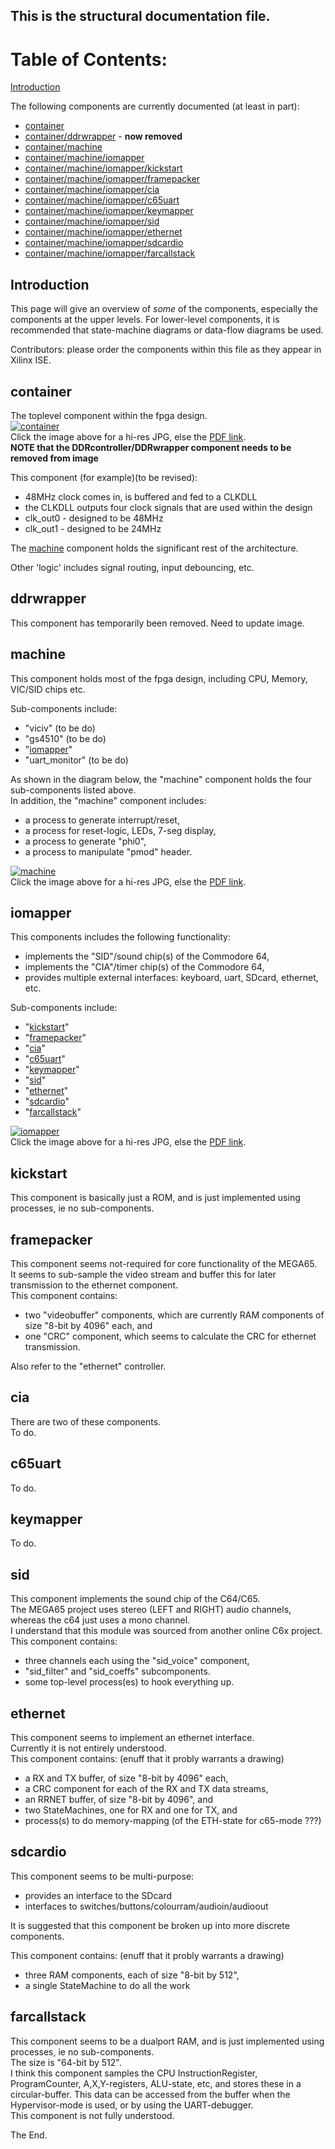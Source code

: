 ## This is the **structural** documentation file.

# Table of Contents:

[Introduction](#introduction)

The following components are currently documented (at least in part):

* [container](#container)
* [container/ddrwrapper](#ddrwrapper) - **now removed**
* [container/machine](#machine)
* [container/machine/iomapper](#iomapper)
* [container/machine/iomapper/kickstart](#kickstart)
* [container/machine/iomapper/framepacker](#framepacker)
* [container/machine/iomapper/cia](#cia)
* [container/machine/iomapper/c65uart](#c65uart)
* [container/machine/iomapper/keymapper](#keymapper)
* [container/machine/iomapper/sid](#sid)
* [container/machine/iomapper/ethernet](#ethernet)
* [container/machine/iomapper/sdcardio](#sdcardio)
* [container/machine/iomapper/farcallstack](#farcallstack)

## Introduction

This page will give an overview of *some* of the components, especially the components at the upper levels. For lower-level components, it is recommended that state-machine diagrams or data-flow diagrams be used.

Contributors: please order the components within this file as they appear in Xilinx ISE.

## container
The toplevel component within the fpga design.  
[![container](./images/container-small.jpg)](./images/container.jpg)  
Click the image above for a hi-res JPG, else the [PDF link](./images/machine.pdf).  
**NOTE that the DDRcontroller/DDRwrapper component needs to be removed from image**

This component (for example)(to be revised):
* 48MHz clock comes in, is buffered and fed to a CLKDLL  
* the CLKDLL outputs four clock signals that are used within the design  
* clk_out0 - designed to be 48MHz  
* clk_out1 - designed to be 24MHz  

The [machine](#machine) component holds the significant rest of the architecture.

Other 'logic' includes signal routing, input debouncing, etc.

## ddrwrapper
This component has temporarily been removed. Need to update image.

## machine
This component holds most of the fpga design, including CPU, Memory, VIC/SID chips etc.  

Sub-components include:  
* "viciv" (to be do)  
* "gs4510" (to be do)  
* "[iomapper](#iomapper)"  
* "uart_monitor" (to be do)  

As shown in the diagram below, the "machine" component holds the four sub-components listed above.  
In addition, the "machine" component includes:
* a process to generate interrupt/reset,  
* a process for reset-logic, LEDs, 7-seg display,  
* a process to generate "phi0",  
* a process to manipulate "pmod" header.  

[![machine](./images/machine-small.jpg)](./images/machine.jpg)  
Click the image above for a hi-res JPG, else the [PDF link](./images/machine.pdf).

## iomapper
This components includes the following functionality:  
* implements the "SID"/sound chip(s) of the Commodore 64,
* implements the "CIA"/timer chip(s) of the Commodore 64,
* provides multiple external interfaces: keyboard, uart, SDcard, ethernet, etc.

Sub-components include:  
* "[kickstart](#kickstart)"  
* "[framepacker](#framepacker)"  
* "[cia](#cia)"  
* "[c65uart](#c65uart)"  
* "[keymapper](#keymapper)"  
* "[sid](#sid)"  
* "[ethernet](#ethernet)"  
* "[sdcardio](#sdcardio)"  
* "[farcallstack](#farcallstack)"  

[![iomapper](./images/iomapper-small.jpg)](./images/iomapper.jpg)  
Click the image above for a hi-res JPG, else the [PDF link](./images/iomapper.pdf).

## kickstart
This component is basically just a ROM, and is just implemented using processes, ie no sub-components.

## framepacker
This component seems not-required for core functionality of the MEGA65.  
It seems to sub-sample the video stream and buffer this for later transmission to the ethernet component.  
This component contains:
* two "videobuffer" components, which are currently RAM components of size "8-bit by 4096" each, and  
* one "CRC" component, which seems to calculate the CRC for ethernet transmission.  

Also refer to the "ethernet" controller.


## cia
There are two of these components.  
To do.


## c65uart
To do.


## keymapper
To do.


## sid
This component implements the sound chip of the C64/C65.  
The MEGA65 project uses stereo (LEFT and RIGHT) audio channels, whereas the c64 just uses a mono channel.  
I understand that this module was sourced from another online C6x project.  
This component contains:
* three channels each using the "sid_voice" component,  
* "sid_filter" and "sid_coeffs" subcomponents.
* some top-level process(es) to hook everything up.


## ethernet
This component seems to implement an ethernet interface.  
Currently it is not entirely understood.  
This component contains: (enuff that it probly warrants a drawing)
* a RX and TX buffer, of size "8-bit by 4096" each,
* a CRC component for each of the RX and TX data streams,
* an RRNET buffer, of size "8-bit by 4096", and
* two StateMachines, one for RX and one for TX, and
* process(s) to do memory-mapping (of the ETH-state for c65-mode ???)


## sdcardio
This component seems to be multi-purpose:
* provides an interface to the SDcard  
* interfaces to switches/buttons/colourram/audioin/audioout  

It is suggested that this component be broken up into more discrete components.  

This component contains: (enuff that it probly warrants a drawing)
* three RAM components, each of size "8-bit by 512",
* a single StateMachine to do all the work


## farcallstack
This component seems to be a dualport RAM, and is just implemented using processes, ie no sub-components.  
The size is "64-bit by 512".  
I think this component samples the CPU InstructionRegister, ProgramCounter, A,X,Y-registers, ALU-state, etc, and stores these in a circular-buffer. This data can be accessed from the buffer when the Hypervisor-mode is used, or by using the UART-debugger.  
This component is not fully understood.  


The End.
